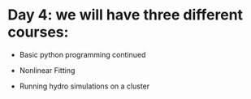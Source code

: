 # Day 4: we will have three different courses:

- Basic python programming continued

- Nonlinear Fitting

- Running hydro simulations on a cluster


